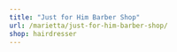 ```yaml
---
title: "Just for Him Barber Shop"
url: /marietta/just-for-him-barber-shop/
shop: hairdresser
---
```

